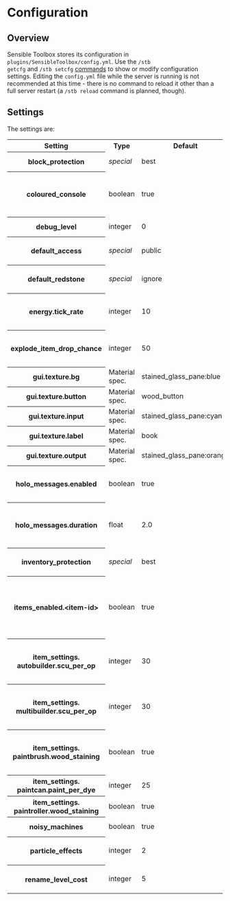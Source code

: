 # Configuration
## Overview

Sensible Toolbox stores its configuration in <code>plugins/SensibleToolbox/config.yml</code>.
Use the <code>/stb getcfg</code> and <code>/stb setcfg</code> <a href="https://reasonfounddecoy.gitbook.io/mctantrum-wiki/slimefun/addons/sensibletoolbox/commands" rel="nofollow">commands</a> to show or modify configuration settings.  Editing the <code>config.yml</code> file while the server is running is not recommended at this time - there is no command to reload it other than a full server restart (a <code>/stb reload</code> command is planned, though).

## Settings
The settings are:
<table><tbody><tr><th>Setting</th><th>Type</th><th>Default</th><th>Description</th></tr>
<tr><th>block_protection</th><td><em>special</em></td><td>best</td><td>The block protection system to use.  See <a href="https://reasonfounddecoy.gitbook.io/mctantrum-wiki/slimefun/addons/sensibletoolbox/protection" rel="nofollow">Protection</a> for more information.</td></tr>
<tr><th>coloured_console</th><td>boolean</td><td>true</td><td>If true, messages to the console will be coloured.  Set to false if your console doesn't have working colour support, or you just prefer uncoloured messages</td></tr>
<tr><th>debug_level</th><td>integer</td><td>0</td><td>The current debug level.  Leave this at 0 under normal circumstances.</td></tr>
<tr><th>default_access</th><td><em>special</em></td><td>public</td><td>This is the default <a href="https://reasonfounddecoy.gitbook.io/mctantrum-wiki/slimefun/addons/sensibletoolbox/access-control" rel="nofollow">access control</a> that newly-placed STB blocks have.  One of "public", "private" or "restricted".</td></tr>
<tr><th>default_redstone</th><td><em>special</em></td><td>ignore</td><td>This is the default <a href="https://reasonfounddecoy.gitbook.io/mctantrum-wiki/slimefun/addons/sensibletoolbox/items#item-guis" rel="nofollow">Redstone Response</a> for newly-placed STB blocks.  One of "ignore", "high", "low", or "pulsed".</td></tr>
<tr><th>energy.tick_rate</th><td>integer</td><td>10</td><td>The interval in server ticks between <a href="https://reasonfounddecoy.gitbook.io/mctantrum-wiki/slimefun/addons/sensibletoolbox/items/energy" rel="nofollow">energy net</a> ticks; energy supply and demand will be calculated and resolved this often.</td></tr>
<tr><th>explode_item_drop_chance</th><td>integer</td><td>50</td><td>If a STB item is broken by an explosion, this is the percentage chance that it will drop as an item, rather than being destroyed completely</td></tr>
<tr><th>gui.texture.bg</th><td>Material spec.</td><td>stained_glass_pane:blue</td><td>The background material to use in inventory GUI's.</td></tr>
<tr><th>gui.texture.button</th><td>Material spec.</td><td>wood_button</td><td>The material to use for button gadgets in inventory GUI's.</td></tr>
<tr><th>gui.texture.input</th><td>Material spec.</td><td>stained_glass_pane:cyan</td><td>The material to use around input slots in machine inventory GUI's.</td></tr>
<tr><th>gui.texture.label</th><td>Material spec.</td><td>book</td><td>The material to use for labels in inventory GUI's.</td></tr>
<tr><th>gui.texture.output</th><td>Material spec.</td><td>stained_glass_pane:orange</td><td>The material to use around output slots in machine inventory GUI's.</td></tr>
<tr><th>holo_messages.enabled</th><td>boolean</td><td>true</td><td>If true and the HoloAPI plugin is installed, some messages will be displayed via temporary "holograms", to reduce chat clutter.</td></tr>
<tr><th>holo_messages.duration</th><td>float</td><td>2.0</td><td>The duration in seconds per message line for which popup messages will be displayed. E.g. with the default of 2.0, a 4-line message will be displayed for 8 seconds.</td></tr>
<tr><th>inventory_protection</th><td><em>special</em></td><td>best</td><td>The inventory protection system to use.  See <a href="https://reasonfounddecoy.gitbook.io/mctantrum-wiki/slimefun/addons/sensibletoolbox/protection" rel="nofollow">Protection</a> for more information.</td></tr>
<tr><th>items_enabled.&lt;item-id&gt;</th><td>boolean</td><td>true</td><td>There is actually one setting for every known item ID - for a full list of known ID's, see <a href="https://reasonfounddecoy.gitbook.io/mctantrum-wiki/slimefun/addons/sensibletoolbox/item-reference" rel="nofollow">Item Reference</a>.  If the setting for an item is set to false, then that item is made unavailable - it cannot be crafted or obtained with the <code>/stb give</code> command.</td></tr>
<tr><th>item_settings.<br> autobuilder.scu_per_op</th><td>integer</td><td>30</td><td>The base amount of SCU required by the <a href="https://reasonfounddecoy.gitbook.io/mctantrum-wiki/slimefun/addons/sensibletoolbox/items/building" rel="nofollow">Auto Builder</a> to place or break a block.  Note that breaking a block may cost more or less SCU than the base, depending on the block material.</td></tr>
<tr><th>item_settings.<br> multibuilder.scu_per_op</th><td>integer</td><td>30</td><td>The base amount of SCU required by the <a href="https://reasonfounddecoy.gitbook.io/mctantrum-wiki/slimefun/addons/sensibletoolbox/items/building" rel="nofollow">Multibuilder</a> to place or swap a block.  Note that this amount can be reduced by an Efficiency enchantment on the tool.</td></tr>
<tr><th>item_settings.<br> paintbrush.wood_staining</th><td>boolean</td><td>true</td><td>If true, the paintbrush can be made to stain wood planks and slabs, effectively turning them into other wood types.  See <a href="https://reasonfounddecoy.gitbook.io/mctantrum-wiki/slimefun/addons/sensibletoolbox/items/painting" rel="nofollow">Paintbrush</a> for more information.</td></tr>
<tr><th>item_settings.<br> paintcan.paint_per_dye</th><td>integer</td><td>25</td><td>The amount of paint made by mixing a dye in the <a href="https://reasonfounddecoy.gitbook.io/mctantrum-wiki/slimefun/addons/sensibletoolbox/items/painting" rel="nofollow">Paint Can</a></td></tr>
<tr><th>item_settings.<br> paintroller.wood_staining</th><td>boolean</td><td>true</td><td>See <em>item_settings.paintbrush.wood_staining</em></td></tr>
<tr><th>noisy_machines</th><td>boolean</td><td>true</td><td>If true, machines will make a variety of noises when working</td></tr>
<tr><th>particle_effects</th><td>integer</td><td>2</td><td>The amount and frequency of particle effects.  Valid values are 0-2.  Reduce this to save a little CPU/bandwidth.</td></tr>
<tr><th>rename_level_cost</th><td>integer</td><td>5</td><td>The cost, in experience levels, to rename an animal which is captured in an <a href="https://reasonfounddecoy.gitbook.io/mctantrum-wiki/slimefun/addons/sensibletoolbox/items/basic" rel="nofollow">Ender Leash</a>.</td></tr>
</tbody></table>